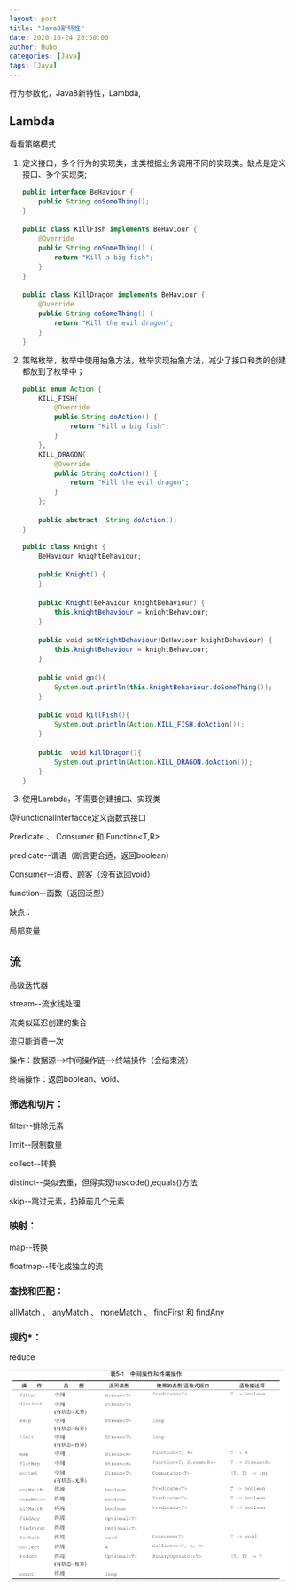 ```yaml
---
layout: post
title: "Java8新特性" 
date: 2020-10-24 20:50:00
author: Hubo
categories: [Java]
tags: [Java]
---
```


行为参数化，Java8新特性，Lambda,

## Lambda

看看策略模式

1. 定义接口，多个行为的实现类，主类根据业务调用不同的实现类。缺点是定义接口、多个实现类;

   ```java
   public interface BeHaviour {
       public String doSomeThing();
   }
   
   public class KillFish implements BeHaviour {
       @Override
       public String doSomeThing() {
           return "Kill a big fish";
       }
   }
   
   public class KillDragon implements BeHaviour {
       @Override
       public String doSomeThing() {
           return "Kill the evil dragon";
       }
   }
   ```

   

2. 策略枚举，枚举中使用抽象方法，枚举实现抽象方法，减少了接口和类的创建都放到了枚举中；

   ```java
   public enum Action {
       KILL_FISH{
           @Override
           public String doAction() {
               return "Kill a big fish";
           }
       },
       KILL_DRAGON{
           @Override
           public String doAction() {
               return "Kill the evil dragon";
           }
       };
   
       public abstract  String doAction();
   }
   ```

   

   ```java
   public class Knight {
       BeHaviour knightBehaviour;
   
       public Knight() {
       }
   
       public Knight(BeHaviour knightBehaviour) {
           this.knightBehaviour = knightBehaviour;
       }
   
       public void setKnightBehaviour(BeHaviour knightBehaviour) {
           this.knightBehaviour = knightBehaviour;
       }
   
       public void go(){
           System.out.println(this.knightBehaviour.doSomeThing());
       }
   
       public void killFish(){
           System.out.println(Action.KILL_FISH.doAction());
       }
   
       public  void killDragon(){
           System.out.println(Action.KILL_DRAGON.doAction());
       }
   }
   
   ```

   

3. 使用Lambda，不需要创建接口、实现类

@FunctionalInterfacce定义函数式接口

 Predicate<T> 、 Consumer<T> 和 Function<T,R> 

predicate--谓语（断言更合适，返回boolean）

Consumer--消费、顾客（没有返回void）

function--函数（返回泛型）

缺点：

局部变量

## 流

高级迭代器

stream--流水线处理



流类似延迟创建的集合

流只能消费一次

操作：数据源-->中间操作链-->终端操作（会结束流）

终端操作：返回boolean、void、

### 筛选和切片：

filter--排除元素

limit--限制数量

collect--转换

distinct--类似去重，但得实现hascode(),equals()方法

skip--跳过元素，扔掉前几个元素

### 映射：

map--转换

floatmap--转化成独立的流

### 查找和匹配：

 allMatch 、 anyMatch 、 noneMatch 、 findFirst 和 findAny 

### 规约*：

reduce

![stream](/img/stream.jpg)